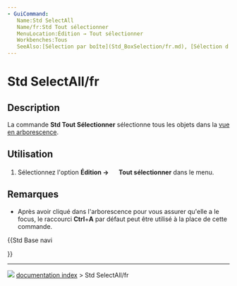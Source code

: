 ```yaml
---
- GuiCommand:
   Name:Std SelectAll
   Name/fr:Std Tout sélectionner 
   MenuLocation:Édition → Tout sélectionner
   Workbenches:Tous
   SeeAlso:[Sélection par boîte](Std_BoxSelection/fr.md), [Sélection d'éléments](Std_BoxElementSelection/fr.md)
---
```


# Std SelectAll/fr

## Description

La commande **Std Tout Sélectionner** sélectionne tous les objets dans la [vue en arborescence](tree_view/fr.md).

## Utilisation

1.  Sélectionnez l\'option **Édition  → <img src="images/Std_SelectAll.svg" width=16px> Tout sélectionner** dans le menu.

## Remarques

-   Après avoir cliqué dans l\'arborescence pour vous assurer qu\'elle a le focus, le raccourci **Ctrl**+**A** par défaut peut être utilisé à la place de cette commande.





{{Std Base navi

}}



---
![](images/Button_right.svg) [documentation index](../README.md) > Std SelectAll/fr
